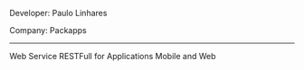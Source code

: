 Developer: Paulo Linhares

Company: Packapps

-----------------------------------------------------
Web Service RESTFull for Applications Mobile and Web
